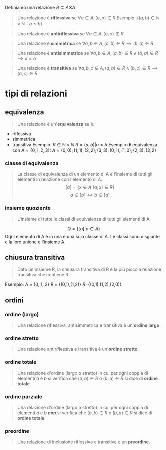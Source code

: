 Definiamo una relazione $R \subseteq A \bigtimes A$

>Una relazione è **riflessiva** se $\forall a \in A, (a,a) \in R$
Esempio: $\{(a,b) \in \mathbb{N} \times \mathbb{N} \mid a \leq b\}$

>Una relazione è **antiriflessiva** se $\forall a \in A, (a,a) \notin R$

>Una relazione è **simmetrica** se $\forall a,b \in A , (a,b)\in R\implies (b,a) \in R$

>Una relazione è **antisimmetrica** se $\forall a,b \in A , (a,b)\in R \land (b,a)\in R\implies a = b$

>Una relazione è **transitiva** se $\forall a,b,c \in A, (a,b)\in R \land (b,c)\in R \implies (a,c )\in R$

# tipi di relazioni
## equivalenza
>Una relazione è un'**equivalenza** se è:
- riflessiva
- simmetrica
- transitiva
Esempio: $R\in \mathbb{N} \times \mathbb{N}$   $R={(a,b)|a=b}$ 
Esempio di equivalenza con $A = \{0,1,2,3\}$:
$A = {(0,0); (1,1); (2,2); (3,3); (0,1); (1,0); (2,3); (3, 2)}$
### classe di equivalenza
>La classe di equivalenza di un elemento di A è l'insieme di tutti gli elementi in relazione con l'elemento di A.
$$[a]=\{x\in A|(a,x)\in R\}$$
$$a\in [b] \leftrightarrow b \in [a]$$
### insieme quoziente
>L'insieme di tutte le classi di equivalenza di tutti gli elementi di A.

$$Q=\{[a]|a\in A\}$$
Ogni elemento di A è in una e una sola classe di A. Le classi sono disgiunte e la loro unione è l'insieme A.
## chiusura transitiva
>Dato un'insieme R, la chiusura transitiva di R è la più piccola relazione transitiva che contiene R.

Esempio: A = {0, 1, 2}  R = {(0,1),(1,2)} $\hat R$={(0,1),(1,2),(2,0)}

## ordini
### ordine (largo)
>Una relazione riflessiva, antisimmetrica e transitiva è un'**ordine largo**.
### ordine stretto
>Una relazione antiriflessiva e transitiva è un'**ordine stretto**.
### ordine totale
>Una relazione d'ordine (largo o stretto) in cui per ogni coppia di elementi $a$ e $b$ si verifica che $(a,b)\in R$ o $(b,a)\in R$ si dice di **ordine totale**.
### ordine parziale
>Una relazione d'ordine (largo o stretto) in cui per ogni coppia di elementi $a$ e $b$ ***non*** si verifica che $(a,b)\in R$ o $(b,a)\in R$ si dice di **ordine totale**.
### preordine
>Una relazione di inclusione riflessiva e transitiva è un **preordine**.
